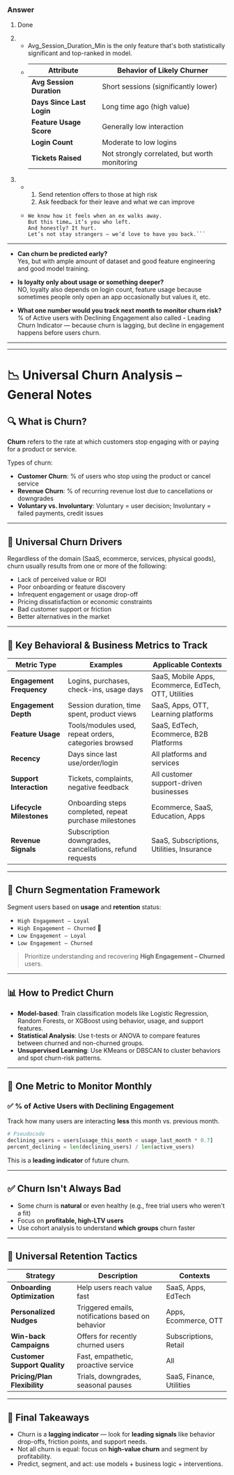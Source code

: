 ### Answer 

1. Done

2.  - Avg_Session_Duration_Min is the only feature that's both statistically significant and top-ranked in model.
    - | Attribute                 | Behavior of Likely Churner                    |
      | ------------------------- | --------------------------------------------- |
      | **Avg Session Duration**  | Short sessions (significantly lower)          |
      | **Days Since Last Login** | Long time ago (high value)                    |
      | **Feature Usage Score**   | Generally low interaction                     |
      | **Login Count**           | Moderate to low logins                        |
      | **Tickets Raised**        | Not strongly correlated, but worth monitoring |


3.  - 1. Send retention offers to those at high risk
      2. Ask feedback for their leave and what we can improve  
    - ```
      We know how it feels when an ex walks away.   
      But this time… it’s you who left.   
      And honestly? It hurt.   
      Let’s not stay strangers — we’d love to have you back.```

---

- **Can churn be predicted early?**  
Yes, but with ample amount of dataset and good feature engineering and good model training. 

- **Is loyalty only about usage or something deeper?**  
NO, loyalty also depends on login count, feature usage because sometimes people only open an app occasionally but values it, etc.

- **What one number would you track next month to monitor churn risk?**  
% of Active users with Declining Engagement also called - 
Leading Churn Indicator — because churn is lagging, but decline in engagement happens before users churn.

---
---

# 📉 Universal Churn Analysis – General Notes

## 🔍 What is Churn?
**Churn** refers to the rate at which customers stop engaging with or paying for a product or service.

Types of churn:
- **Customer Churn**: % of users who stop using the product or cancel service
- **Revenue Churn**: % of recurring revenue lost due to cancellations or downgrades
- **Voluntary vs. Involuntary**: Voluntary = user decision; Involuntary = failed payments, credit issues

---

## 🧠 Universal Churn Drivers

Regardless of the domain (SaaS, ecommerce, services, physical goods), churn usually results from one or more of the following:

- Lack of perceived value or ROI
- Poor onboarding or feature discovery
- Infrequent engagement or usage drop-off
- Pricing dissatisfaction or economic constraints
- Bad customer support or friction
- Better alternatives in the market

---

## 🧪 Key Behavioral & Business Metrics to Track

| Metric Type           | Examples                                                  | Applicable Contexts                                      |
|------------------------|-----------------------------------------------------------|-----------------------------------------------------------|
| **Engagement Frequency** | Logins, purchases, check-ins, usage days                 | SaaS, Mobile Apps, Ecommerce, EdTech, OTT, Utilities       |
| **Engagement Depth**     | Session duration, time spent, product views              | SaaS, Apps, OTT, Learning platforms                        |
| **Feature Usage**        | Tools/modules used, repeat orders, categories browsed    | SaaS, EdTech, Ecommerce, B2B Platforms                     |
| **Recency**              | Days since last use/order/login                          | All platforms and services                                |
| **Support Interaction**  | Tickets, complaints, negative feedback                   | All customer support-driven businesses                    |
| **Lifecycle Milestones** | Onboarding steps completed, repeat purchase milestones   | Ecommerce, SaaS, Education, Apps                          |
| **Revenue Signals**      | Subscription downgrades, cancellations, refund requests  | SaaS, Subscriptions, Utilities, Insurance                  |

---

## 🧠 Churn Segmentation Framework

Segment users based on **usage** and **retention** status:

- `High Engagement – Loyal`
- `High Engagement – Churned` 🚨
- `Low Engagement – Loyal`
- `Low Engagement – Churned`

> Prioritize understanding and recovering **High Engagement – Churned** users.

---

## 📊 How to Predict Churn

- **Model-based**: Train classification models like Logistic Regression, Random Forests, or XGBoost using behavior, usage, and support features.
- **Statistical Analysis**: Use t-tests or ANOVA to compare features between churned and non-churned groups.
- **Unsupervised Learning**: Use KMeans or DBSCAN to cluster behaviors and spot churn-risk patterns.

---

## 🔢 One Metric to Monitor Monthly

### ✅ **% of Active Users with Declining Engagement**

Track how many users are interacting **less** this month vs. previous month.

```python
# Pseudocode
declining_users = users[usage_this_month < usage_last_month * 0.7]
percent_declining = len(declining_users) / len(active_users)
```

This is a **leading indicator** of future churn.

---

## ✅ Churn Isn't Always Bad

- Some churn is **natural** or even healthy (e.g., free trial users who weren't a fit)
- Focus on **profitable, high-LTV users**
- Use cohort analysis to understand **which groups** churn faster

---

## 📌 Universal Retention Tactics

| Strategy                  | Description                                             | Contexts               |
|---------------------------|---------------------------------------------------------|------------------------|
| **Onboarding Optimization** | Help users reach value fast                            | SaaS, Apps, EdTech     |
| **Personalized Nudges**     | Triggered emails, notifications based on behavior     | Apps, Ecommerce, OTT   |
| **Win-back Campaigns**      | Offers for recently churned users                     | Subscriptions, Retail  |
| **Customer Support Quality**| Fast, empathetic, proactive service                   | All                    |
| **Pricing/Plan Flexibility**| Trials, downgrades, seasonal pauses                   | SaaS, Finance, Utilities|

---

## 🧠 Final Takeaways

- Churn is a **lagging indicator** — look for **leading signals** like behavior drop-offs, friction points, and support needs.
- Not all churn is equal: focus on **high-value churn** and segment by profitability.
- Predict, segment, and act: use models + business logic + interventions.


